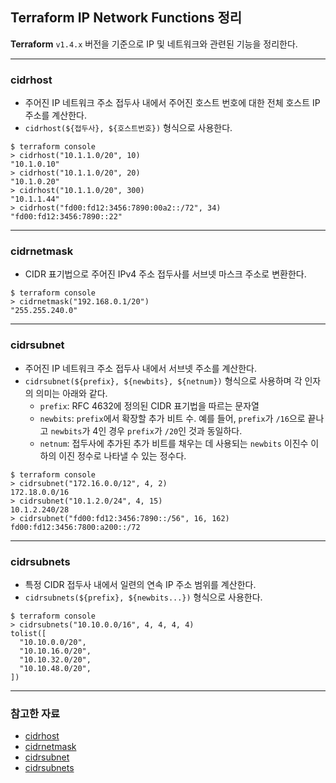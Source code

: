 ## Terraform IP Network Functions 정리

**Terraform** `v1.4.x` 버전을 기준으로 IP 및 네트워크와 관련된 기능을 정리한다.

---

### cidrhost

- 주어진 IP 네트워크 주소 접두사 내에서 주어진 호스트 번호에 대한 전체 호스트 IP 주소를 계산한다.
- `cidrhost(${접두사}, ${호스트번호})` 형식으로 사용한다.

```shell
$ terraform console
> cidrhost("10.1.1.0/20", 10)
"10.1.0.10"
> cidrhost("10.1.1.0/20", 20)
"10.1.0.20"
> cidrhost("10.1.1.0/20", 300)
"10.1.1.44"
> cidrhost("fd00:fd12:3456:7890:00a2::/72", 34)
"fd00:fd12:3456:7890::22"
```

---

### cidrnetmask

- CIDR 표기법으로 주어진 IPv4 주소 접두사를 서브넷 마스크 주소로 변환한다.

```shell
$ terraform console
> cidrnetmask("192.168.0.1/20")
"255.255.240.0"
```

---

### cidrsubnet

- 주어진 IP 네트워크 주소 접두사 내에서 서브넷 주소를 계산한다.
- `cidrsubnet(${prefix}, ${newbits}, ${netnum})` 형식으로 사용하며 각 인자의 의미는 아래와 같다.
  - `prefix`: RFC 4632에 정의된 CIDR 표기법을 따르는 문자열
  - `newbits`: `prefix`에서 확장할 추가 비트 수. 예를 들어, `prefix`가 `/16`으로 끝나고 `newbits`가 4인 경우 `prefix`가 `/20`인 것과 동일하다.
  - `netnum`: 접두사에 추가된 추가 비트를 채우는 데 사용되는 `newbits` 이진수 이하의 이진 정수로 나타낼 수 있는 정수다.

```shell
$ terraform console
> cidrsubnet("172.16.0.0/12", 4, 2)
172.18.0.0/16
> cidrsubnet("10.1.2.0/24", 4, 15)
10.1.2.240/28
> cidrsubnet("fd00:fd12:3456:7890::/56", 16, 162)
fd00:fd12:3456:7800:a200::/72
```

---

### cidrsubnets

- 특정 CIDR 접두사 내에서 일련의 연속 IP 주소 범위를 계산한다.
- `cidrsubnets(${prefix}, ${newbits...})` 형식으로 사용한다.

```shell
$ terraform console
> cidrsubnets("10.10.0.0/16", 4, 4, 4, 4)
tolist([
  "10.10.0.0/20",
  "10.10.16.0/20",
  "10.10.32.0/20",
  "10.10.48.0/20",
])
```

---

### 참고한 자료

- [cidrhost](https://developer.hashicorp.com/terraform/language/functions/cidrhost)
- [cidrnetmask](https://developer.hashicorp.com/terraform/language/functions/cidrnetmask)
- [cidrsubnet](https://developer.hashicorp.com/terraform/language/functions/cidrsubnet)
- [cidrsubnets](https://developer.hashicorp.com/terraform/language/functions/cidrsubnets)